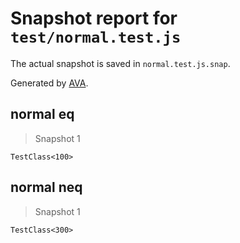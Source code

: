 # Snapshot report for `test/normal.test.js`

The actual snapshot is saved in `normal.test.js.snap`.

Generated by [AVA](https://ava.li).

## normal eq

> Snapshot 1

    TestClass<100>

## normal neq

> Snapshot 1

    TestClass<300>
